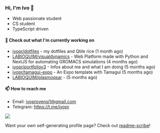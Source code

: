 ### Hi, I'm Ivo 👋

* Web passionate student
* CS student
* TypeScript driven

#### 👷 Check out what I'm currently working on

- [ivopr/dotfiles](https://github.com/ivopr/dotfiles) - my dotfiles and Qtile rice (1 month ago)
- [LABIOQUIM/visualdynamics](https://github.com/LABIOQUIM/visualdynamics) - Web Platform made with Python and NextJS for automating GROMACS simulations (4 months ago)
- [ivopr/portfoliov3](https://github.com/ivopr/portfoliov3) - Infos about me and what I am doing (5 months ago)
- [ivopr/tamagui-expo](https://github.com/ivopr/tamagui-expo) - An Expo template with Tamagui (5 months ago)
- [LABIOQUIM/plasmoqsar](https://github.com/LABIOQUIM/plasmoqsar) -  (5 months ago)

#### 📫 How to reach me

- Email: [ivoprovensi1@gmail.com](mailto://ivoprovensi1@gmail.com)
- Telegram: https://t.me/ivopr

![](https://github-readme-stats.vercel.app/api/top-langs/?username=ivopr&langs_count=10&layout=compact&theme=react&hide_border=true&bg_color=0D1117&title_color=5ce1e6&icon_color=5ce1e6)

Want your own self-generating profile page? Check out [readme-scribe](https://github.com/muesli/readme-scribe)!
